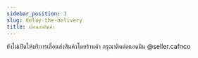 ```yaml
---
sidebar_position: 3
slug: delay-the-delivery
title: เลื่อนส่งสินค้า
---
```


ยังไม่เปิดให้บริการเลื่อนส่งสินค้าโดยร้านค้า กรุณาติดต่อแอดมิน @seller.cafnco